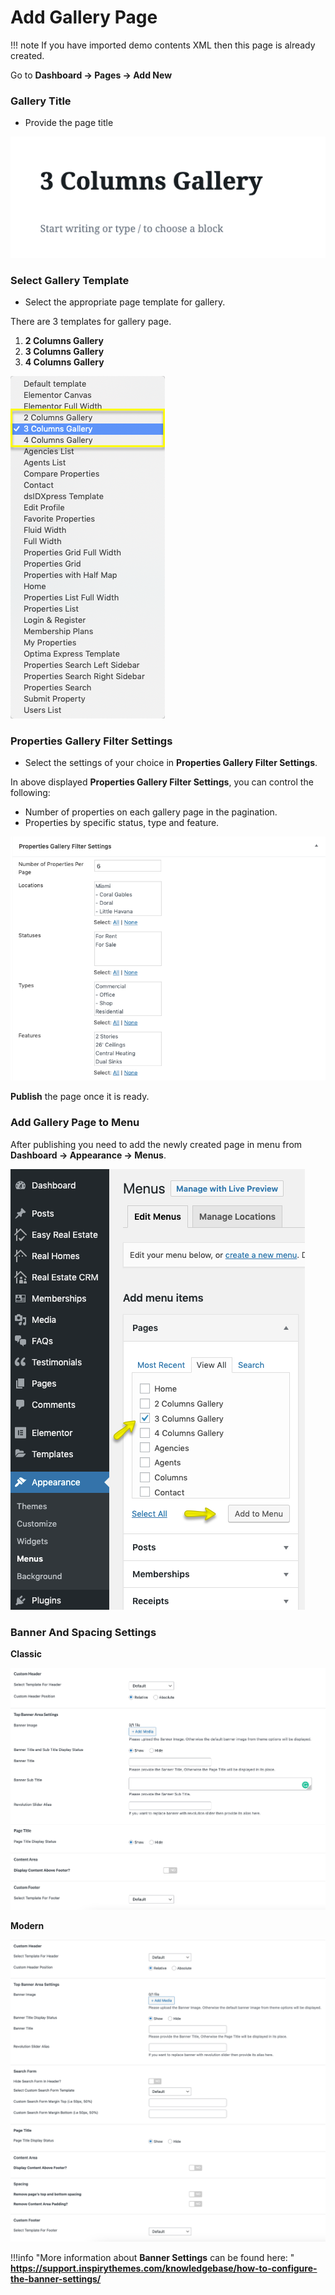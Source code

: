 # **Add Gallery Page**

!!! note
    If you have imported demo contents XML then this page is already created.

Go to **Dashboard → Pages → Add New** 

### **Gallery Title**

- Provide the page title 

![Add Gallery Page](images/create-pages/add-gallery-page.png)

### **Select Gallery Template**

- Select the appropriate page template for gallery. 

There are 3 templates for gallery page.

1. **2 Columns Gallery**
2. **3 Columns Gallery**
3. **4 Columns Gallery**

![Gallery Templates](images/create-pages/gallery-templates.png)

### **Properties Gallery Filter Settings**

- Select the settings of your choice in **Properties Gallery Filter Settings**.

In above displayed **Properties Gallery Filter Settings**, you can control the following:

- Number of properties on each gallery page in the pagination.
- Properties by specific status, type and feature.

![Properties Gallery Filter Settings](images/create-pages/properties-gallery-filter-settings.png)

**Publish** the page once it is ready.

### **Add Gallery Page to Menu**

After publishing you need to add the newly created page in menu from **Dashboard → Appearance → Menus**. 

![Add Gallery Page to Menu](images/create-pages/add-gallery-page-menu.png)

### **Banner And Spacing Settings**

**Classic**

![Banner And Spacing](images/create-pages/banner-spacing-classic.png)

**Modern**

![Banner And Spacing](images/create-pages/modern-banner-spacing-full.png)

!!!info "More information about **Banner Settings** can be found here: "
    **https://support.inspirythemes.com/knowledgebase/how-to-configure-the-banner-settings/**